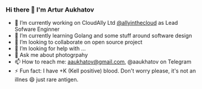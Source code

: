 ### Hi there 👋 I'm Artur Aukhatov

<!--
**aukhatov/aukhatov** is a ✨ _special_ ✨ repository because its `README.md` (this file) appears on your GitHub profile.

Here are some ideas to get you started:

- 🔭 I’m currently working on ...
- 🌱 I’m currently learning ...
- 👯 I’m looking to collaborate on ...
- 🤔 I’m looking for help with ...
- 💬 Ask me about ...
- 📫 How to reach me: ...
- 😄 Pronouns: ...
- ⚡ Fun fact: ...
-->

- 🔭 I’m currently working on CloudAlly Ltd [@allyinthecloud](https://github.com/allyinthecloud) as Lead Sofware Enginner
- 🌱 I’m currently learning Golang and some stuff around software design
- 👯 I’m looking to collaborate on open source project
- 🤔 I’m looking for help with ...
- 💬 Ask me about photogrpahy
- 📫 How to reach me: aaukhatov@gmail.com, @aaukhatov on Telegram
- ⚡ Fun fact: I have +K (Kell positive) blood. Don't worry please, it's not an illnes 😄 just rare antigen.
